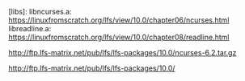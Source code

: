 
[libs]:
libncurses.a: https://linuxfromscratch.org/lfs/view/10.0/chapter06/ncurses.html
libreadline.a: https://linuxfromscratch.org/lfs/view/10.0/chapter08/readline.html

[packages]:
http://ftp.lfs-matrix.net/pub/lfs/lfs-packages/10.0/readline-8.0.tar.gz
http://ftp.lfs-matrix.net/pub/lfs/lfs-packages/10.0/ncurses-6.2.tar.gz

[reference]: 
https://linuxfromscratch.org/lfs/view/10.0/
http://ftp.lfs-matrix.net/pub/lfs/lfs-packages/10.0/


